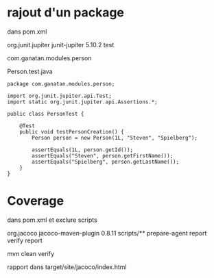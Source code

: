 # rajout d'un package


  dans pom.xml

  <dependency>
      <groupId>org.junit.jupiter</groupId>
      <artifactId>junit-jupiter</artifactId>
      <version>5.10.2</version>
      <scope>test</scope>
  </dependency>


  com.ganatan.modules.person


  Person.test.java

    package com.ganatan.modules.person;

    import org.junit.jupiter.api.Test;
    import static org.junit.jupiter.api.Assertions.*;

    public class PersonTest {

        @Test
        public void testPersonCreation() {
            Person person = new Person(1L, "Steven", "Spielberg");

            assertEquals(1L, person.getId());
            assertEquals("Steven", person.getFirstName());
            assertEquals("Spielberg", person.getLastName());
        }
    }



# Coverage

  dans pom.xml et exclure scripts

<plugin>
    <groupId>org.jacoco</groupId>
    <artifactId>jacoco-maven-plugin</artifactId>
    <version>0.8.11</version>
        <configuration>
        <excludes>
            <exclude>scripts/**</exclude>
        </excludes>
        </configuration>			    
    <executions>
        <execution>
            <goals>
                <goal>prepare-agent</goal>
            </goals>
        </execution>
        <execution>
            <id>report</id>
            <phase>verify</phase>
            <goals>
                <goal>report</goal>
            </goals>
        </execution>
    </executions>
</plugin>



  mvn clean verify

  rapport dans 
    target/site/jacoco/index.html